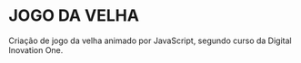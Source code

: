 # **JOGO DA VELHA**

Criação de jogo da velha animado por JavaScript, segundo curso da Digital Inovation One.

